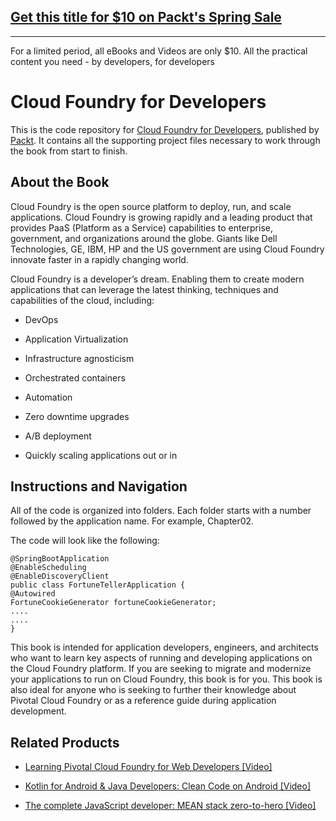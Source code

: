 ## [Get this title for $10 on Packt's Spring Sale](https://www.packt.com/B08397?utm_source=github&utm_medium=packt-github-repo&utm_campaign=spring_10_dollar_2022)
-----
For a limited period, all eBooks and Videos are only $10. All the practical content you need \- by developers, for developers

# Cloud Foundry for Developers
This is the code repository for [Cloud Foundry for Developers](https://www.packtpub.com/virtualization-and-cloud/cloud-foundry-developers?utm_source=github&utm_medium=repository&utm_campaign=9781788391443), published by [Packt](https://www.packtpub.com/?utm_source=github). It contains all the supporting project files necessary to work through the book from start to finish.
## About the Book
Cloud Foundry is the open source platform to deploy, run, and scale applications. Cloud Foundry is growing rapidly and a leading product that provides PaaS (Platform as a Service) capabilities to enterprise, government, and organizations around the globe. Giants like Dell Technologies, GE, IBM, HP and the US government are using Cloud Foundry innovate faster in a rapidly changing world.

Cloud Foundry is a developer’s dream. Enabling them to create modern applications that can leverage the latest thinking, techniques and capabilities of the cloud, including:

* DevOps

* Application Virtualization

* Infrastructure agnosticism

* Orchestrated containers

* Automation

* Zero downtime upgrades

* A/B deployment

* Quickly scaling applications out or in

## Instructions and Navigation
All of the code is organized into folders. Each folder starts with a number followed by the application name. For example, Chapter02.



The code will look like the following:
```
@SpringBootApplication
@EnableScheduling
@EnableDiscoveryClient
public class FortuneTellerApplication {
@Autowired
FortuneCookieGenerator fortuneCookieGenerator;
....
....
}
```

This book is intended for application developers, engineers, and architects who want to learn key aspects of running and developing applications on the Cloud Foundry platform. If you are seeking to migrate and modernize your applications to run on Cloud Foundry, this book is for you. This book is also ideal for anyone who is seeking to further their knowledge about Pivotal Cloud Foundry or as a reference guide during application development.

## Related Products
* [Learning Pivotal Cloud Foundry for Web Developers [Video]](https://www.packtpub.com/virtualization-and-cloud/learning-pivotal-cloud-foundry-web-developers-video?utm_source=github&utm_medium=repository&utm_campaign=9781788391634)

* [Kotlin for Android & Java Developers: Clean Code on Android [Video]](https://www.packtpub.com/application-development/kotlin-android-java-developers-clean-code-android-video?utm_source=github&utm_medium=repository&utm_campaign=9781788994811)

* [The complete JavaScript developer: MEAN stack zero-to-hero [Video]](https://www.packtpub.com/web-development/complete-javascript-developer-mean-stack-zero-hero-video?utm_source=github&utm_medium=repository&utm_campaign=9781788995771)

